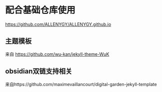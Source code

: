 # 配合基础仓库使用
https://github.com/ALLENYGY/ALLENYGY.github.io

## 主题模板
来自  https://github.com/wu-kan/jekyll-theme-WuK  

## obsidian双链支持相关  
来自https://github.com/maximevaillancourt/digital-garden-jekyll-template
